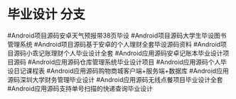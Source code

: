 # 毕业设计 分支

#Android项目源码安卓天气预报带38页毕设
#Android项目源码大学生毕设图书管理系统
#Android项目源码基于安卓的个人理财全套毕设源码资料
#Android项目源码小乖记账理财个人毕业设计全套
#Android应用源码安卓记账本毕业设计项目源码
#Android应用源码仓库管理系统毕业设计项目
#Android应用源码个人毕设日记课程表
#Android应用源码购物商城客户端+服务端+数据库
#Android应用源码深圳大学财务管理毕业设计
#Android应用源码无线点餐项目毕业设计全套
#Android应用源码支持单号扫描的快递查询毕业设计